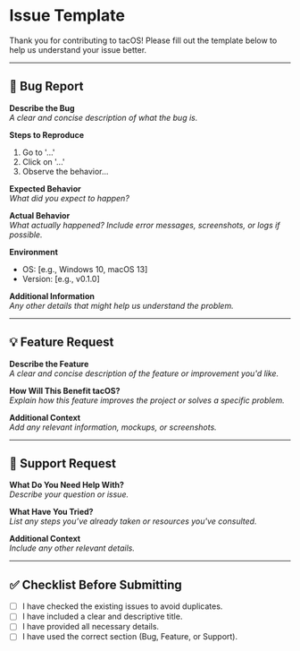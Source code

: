 # Issue Template

Thank you for contributing to tacOS! Please fill out the template below to help us understand your issue better.

---

## 🐛 Bug Report

**Describe the Bug**  
_A clear and concise description of what the bug is._

**Steps to Reproduce**  
1. Go to '...'
2. Click on '...'
3. Observe the behavior...

**Expected Behavior**  
_What did you expect to happen?_

**Actual Behavior**  
_What actually happened? Include error messages, screenshots, or logs if possible._

**Environment**  
- OS: [e.g., Windows 10, macOS 13]
- Version: [e.g., v0.1.0]

**Additional Information**  
_Any other details that might help us understand the problem._

---

## 💡 Feature Request

**Describe the Feature**  
_A clear and concise description of the feature or improvement you'd like._

**How Will This Benefit tacOS?**  
_Explain how this feature improves the project or solves a specific problem._

**Additional Context**  
_Add any relevant information, mockups, or screenshots._

---

## 🔧 Support Request

**What Do You Need Help With?**  
_Describe your question or issue._

**What Have You Tried?**  
_List any steps you’ve already taken or resources you've consulted._

**Additional Context**  
_Include any other relevant details._

---

## ✅ Checklist Before Submitting

- [ ] I have checked the existing issues to avoid duplicates.
- [ ] I have included a clear and descriptive title.
- [ ] I have provided all necessary details.
- [ ] I have used the correct section (Bug, Feature, or Support).
